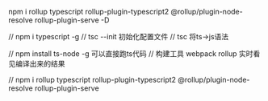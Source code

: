  npm i rollup typescript rollup-plugin-typescript2 @rollup/plugin-node-resolve rollup-plugin-serve -D

 // npm i typescript -g
// tsc --init 初始化配置文件
// tsc 将ts->js语法

// npm install ts-node -g 可以直接跑ts代码
// 构建工具 webpack rollup 实时看见编译出来的结果

// npm i rollup typescript rollup-plugin-typescript2 @rollup/plugin-node-resolve rollup-plugin-serve  